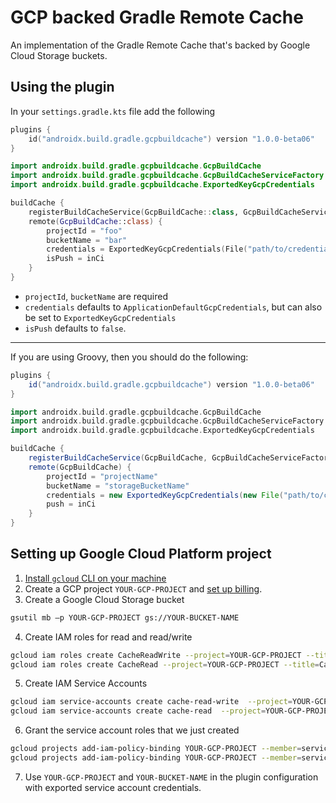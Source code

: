 # GCP backed Gradle Remote Cache

An implementation of the Gradle Remote Cache that's backed by Google Cloud Storage buckets.

## Using the plugin

In your `settings.gradle.kts` file add the following

```kotlin
plugins {
    id("androidx.build.gradle.gcpbuildcache") version "1.0.0-beta06"
}

import androidx.build.gradle.gcpbuildcache.GcpBuildCache
import androidx.build.gradle.gcpbuildcache.GcpBuildCacheServiceFactory
import androidx.build.gradle.gcpbuildcache.ExportedKeyGcpCredentials

buildCache {
    registerBuildCacheService(GcpBuildCache::class, GcpBuildCacheServiceFactory::class)
    remote(GcpBuildCache::class) {
        projectId = "foo"
        bucketName = "bar"
        credentials = ExportedKeyGcpCredentials(File("path/to/credentials.json"))
        isPush = inCi
    }
}
```

- `projectId`, `bucketName` are required
- `credentials` defaults to `ApplicationDefaultGcpCredentials`, but can also be set to `ExportedKeyGcpCredentials`
- `isPush` defaults to `false`.

---

If you are using Groovy, then you should do the following:

```groovy
plugins {
    id("androidx.build.gradle.gcpbuildcache") version "1.0.0-beta06"
}

import androidx.build.gradle.gcpbuildcache.GcpBuildCache
import androidx.build.gradle.gcpbuildcache.GcpBuildCacheServiceFactory
import androidx.build.gradle.gcpbuildcache.ExportedKeyGcpCredentials

buildCache {
    registerBuildCacheService(GcpBuildCache, GcpBuildCacheServiceFactory)
    remote(GcpBuildCache) {
        projectId = "projectName"
        bucketName = "storageBucketName"
        credentials = new ExportedKeyGcpCredentials(new File("path/to/credentials.json"))
        push = inCi
    }
}
```

## Setting up Google Cloud Platform project

1. [Install `gcloud` CLI on your machine](https://cloud.google.com/sdk/docs/install)
2. Create a GCP project `YOUR-GCP-PROJECT` and [set up billing](https://cloud.google.com/billing/docs/how-to/manage-billing-account#create_a_new_billing_account).
3. Create a Google Cloud Storage bucket
```bash
gsutil mb –p YOUR-GCP-PROJECT gs://YOUR-BUCKET-NAME
```
4. Create IAM roles for read and read/write
```bash
gcloud iam roles create CacheReadWrite --project=YOUR-GCP-PROJECT --title=CacheReadWrite --description="Have access to read and write to remote Gradle cache" --permissions=storage.buckets.get,storage.objects.create,storage.objects.delete,storage.objects.get,storage.objects.getIamPolicy,storage.objects.list
gcloud iam roles create CacheRead --project=YOUR-GCP-PROJECT --title=CacheRead --description="Have access to read from remote Gradle cache" --permissions=storage.buckets.get,storage.objects.get,storage.objects.getIamPolicy,storage.objects.list
```
5. Create IAM Service Accounts
```bash
gcloud iam service-accounts create cache-read-write  --project=YOUR-GCP-PROJECT
gcloud iam service-accounts create cache-read  --project=YOUR-GCP-PROJECT
```
6. Grant the service account roles that we just created
```bash
gcloud projects add-iam-policy-binding YOUR-GCP-PROJECT --member=serviceAccount:cache-read@YOUR-GCP-PROJECT.iam.gserviceaccount.com --role=projects/YOUR-GCP-PROJECT/roles/CacheRead
gcloud projects add-iam-policy-binding YOUR-GCP-PROJECT --member=serviceAccount:cache-read-write@YOUR-GCP-PROJECT.iam.gserviceaccount.com --role=projects/YOUR-GCP-PROJECT/roles/CacheReadWrite
```
7. Use `YOUR-GCP-PROJECT` and `YOUR-BUCKET-NAME` in the plugin configuration with exported service account credentials.
